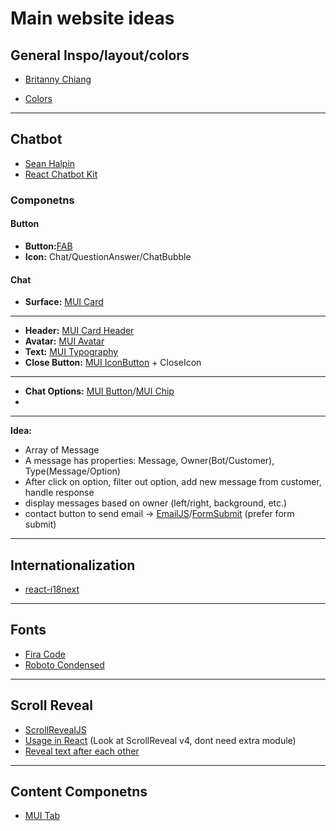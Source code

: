 # Main website ideas

## General Inspo/layout/colors

- [Britanny Chiang](https://brittanychiang.com/)

- [Colors](https://coolors.co/fbfffe-0aa5ff-ff2e1f-464d42-181114)

---

## Chatbot

- [Sean Halpin](https://www.seanhalpin.design/)
- [React Chatbot Kit](https://fredrikoseberg.github.io/react-chatbot-kit-docs/)

### Componetns

#### Button

- **Button:**[FAB](https://mui.com/components/floating-action-button/#basic-fab)
- **Icon:** Chat/QuestionAnswer/ChatBubble

#### Chat

- **Surface:** [MUI Card](https://mui.com/components/cards/)

---

- **Header:** [MUI Card Header](https://mui.com/api/card-header/)
- **Avatar:** [MUI Avatar](https://mui.com/components/avatars/)
- **Text:** [MUI Typography](https://mui.com/components/typography/#main-content)
- **Close Button:** [MUI IconButton](https://mui.com/api/icon-button/) + CloseIcon

---

- **Chat Options:** [MUI Button](https://mui.com/components/buttons/)/[MUI Chip](https://mui.com/components/chips)
-

---

**Idea:**

- Array of Message
- A message has properties: Message, Owner(Bot/Customer), Type(Message/Option)
- After click on option, filter out option, add new message from customer, handle response
- display messages based on owner (left/right, background, etc.)
- contact button to send email -> [EmailJS](https://www.emailjs.com/)/[FormSubmit](https://formsubmit.co/) (prefer form submit)

---

## Internationalization

- [react-i18next](https://react.i18next.com/)

---

## Fonts

- [Fira Code](https://fonts.google.com/specimen/Fira+Code?query=code)
- [Roboto Condensed](https://fonts.google.com/specimen/Roboto+Condensed?query=Roboto)

---

## Scroll Reveal

- [ScrollRevealJS](https://scrollrevealjs.org/)
- [Usage in React](https://gist.github.com/2075/d6b1f24536e12bd6f8d43bfadd9da19a) (Look at ScrollReveal v4, dont need extra module)
- [Reveal text after each other](https://scrollrevealjs.org/guide/customization.html)

---

## Content Componetns

- [MUI Tab](https://mui.com/components/tabs/#vertical-tabs)
